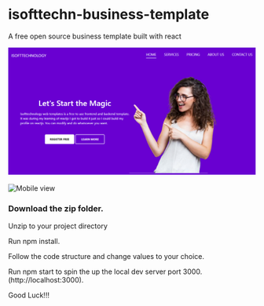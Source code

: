 # isofttechn-business-template
A free open source business template built with react

![Desktop view](https://github.com/IsoftTech/isofttechn-business-template/blob/master/pr1.png)

![Mobile view](https://s3.amazonaws.com/s3-screenshots/prod/52025/ACT100961191581906806461301/huawei-honor-6x-412x846.png)

### Download the zip  folder.

Unzip to your project directory

Run npm install.

Follow the code structure and change values to your choice.

Run npm start to spin the up the local dev server port 3000.(http://localhost:3000).


Good Luck!!!

